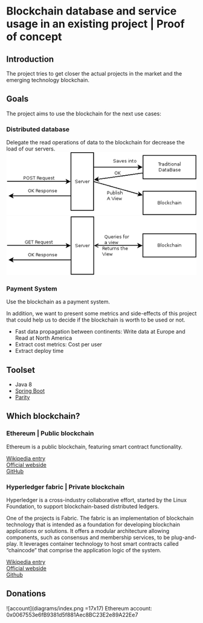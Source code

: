 # Blockchain database and service usage in an existing project | Proof of concept

## Introduction

The project tries to get closer the actual projects in the market and the emerging technology blockchain.

## Goals

The project aims to use the blockchain for the next use cases:

### Distributed database

Delegate the read operations of data to the blockchain for decrease the load of our servers.
![Post Request](diagrams/post_request.png)
![Get Request](diagrams/get_request.png)

### Payment System

Use the blockchain as a payment system.


In addition, we want to present some metrics and side-effects of this project that could help us to decide if the blockchain is worth to be used or not.
* Fast data propagation between continents: Write data at Europe and Read at North America
* Extract cost metrics: Cost per user
* Extract deploy time

## Toolset

* Java 8
* [Spring Boot](https://spring.io/)
* [Parity](https://ethcore.io/parity.html)

## Which blockchain?

### Ethereum | Public blockchain

Ethereum is a public blockchain, featuring smart contract functionality.

[Wikipedia entry](https://en.wikipedia.org/wiki/Ethereum)  
[Official webside](https://www.ethereum.org/)  
[GitHub](https://github.com/ethereum)  

### Hyperledger fabric | Private blockchain

Hyperledger is a cross-industry collaborative effort, started by the Linux Foundation, to support blockchain-based distributed ledgers.

One of the projects is Fabric.
The fabric is an implementation of blockchain technology that is intended as a foundation for developing blockchain applications or solutions. It offers a modular architecture allowing components, such as consensus and membership services, to be plug-and-play. It leverages container technology to host smart contracts called “chaincode” that comprise the application logic of the system.

[Wikipedia entry](https://en.wikipedia.org/wiki/Hyperledger)  
[Official webside](https://www.hyperledger.org/)  
[Github](https://github.com/hyperledger/fabric)  

## Donations

![account](diagrams/index.png =17x17) Ethereum account: 0x0067553e6fB9381d5f881Aec8BC23E2e89A22Ee7